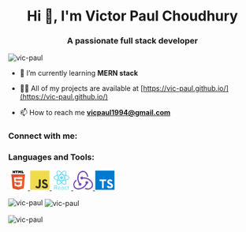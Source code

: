 <h1 align="center">Hi 👋, I'm Victor Paul Choudhury</h1>
<h3 align="center">A passionate full stack developer</h3>

<p align="left"> <img src="https://komarev.com/ghpvc/?username=vic-paul&label=Profile%20views&color=0e75b6&style=flat" alt="vic-paul" /> </p>

- 🌱 I’m currently learning **MERN stack**

- 👨‍💻 All of my projects are available at [https://vic-paul.github.io/](https://vic-paul.github.io/)

- 📫 How to reach me **vicpaul1994@gmail.com**

<h3 align="left">Connect with me:</h3>
<p align="left">
</p>

<h3 align="left">Languages and Tools:</h3>
<p align="left"> <a href="https://www.w3.org/html/" target="_blank" rel="noreferrer"> <img src="https://raw.githubusercontent.com/devicons/devicon/master/icons/html5/html5-original-wordmark.svg" alt="html5" width="40" height="40"/> </a> <a href="https://developer.mozilla.org/en-US/docs/Web/JavaScript" target="_blank" rel="noreferrer"> <img src="https://raw.githubusercontent.com/devicons/devicon/master/icons/javascript/javascript-original.svg" alt="javascript" width="40" height="40"/> </a> <a href="https://reactjs.org/" target="_blank" rel="noreferrer"> <img src="https://raw.githubusercontent.com/devicons/devicon/master/icons/react/react-original-wordmark.svg" alt="react" width="40" height="40"/> </a> <a href="https://redux.js.org" target="_blank" rel="noreferrer"> <img src="https://raw.githubusercontent.com/devicons/devicon/master/icons/redux/redux-original.svg" alt="redux" width="40" height="40"/> </a> <a href="https://www.typescriptlang.org/" target="_blank" rel="noreferrer"> <img src="https://raw.githubusercontent.com/devicons/devicon/master/icons/typescript/typescript-original.svg" alt="typescript" width="40" height="40"/> </a> </p>

<p><img align="left" src="https://github-readme-stats.vercel.app/api/top-langs?username=vic-paul&show_icons=true&locale=en&layout=compact" alt="vic-paul" /></p>

<p>&nbsp;<img align="center" src="https://github-readme-stats.vercel.app/api?username=vic-paul&show_icons=true&locale=en" alt="vic-paul" /></p>

<p><img align="center" src="https://github-readme-streak-stats.herokuapp.com/?user=vic-paul&" alt="vic-paul" /></p>
